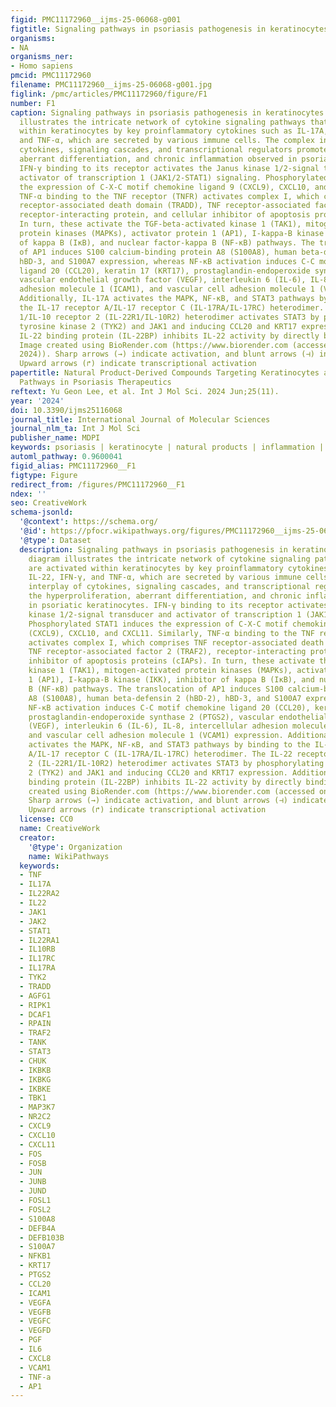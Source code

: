 ```yaml
---
figid: PMC11172960__ijms-25-06068-g001
figtitle: Signaling pathways in psoriasis pathogenesis in keratinocytes
organisms:
- NA
organisms_ner:
- Homo sapiens
pmcid: PMC11172960
filename: PMC11172960__ijms-25-06068-g001.jpg
figlink: /pmc/articles/PMC11172960/figure/F1
number: F1
caption: Signaling pathways in psoriasis pathogenesis in keratinocytes. This diagram
  illustrates the intricate network of cytokine signaling pathways that are activated
  within keratinocytes by key proinflammatory cytokines such as IL-17A, IL-22, IFN-γ,
  and TNF-α, which are secreted by various immune cells. The complex interplay of
  cytokines, signaling cascades, and transcriptional regulators promotes the hyperproliferation,
  aberrant differentiation, and chronic inflammation observed in psoriatic keratinocytes.
  IFN-γ binding to its receptor activates the Janus kinase 1/2-signal transducer and
  activator of transcription 1 (JAK1/2-STAT1) signaling. Phosphorylated STAT1 induces
  the expression of C-X-C motif chemokine ligand 9 (CXCL9), CXCL10, and CXCL11. Similarly,
  TNF-α binding to the TNF receptor (TNFR) activates complex I, which comprises TNF
  receptor-associated death domain (TRADD), TNF receptor-associated factor 2 (TRAF2),
  receptor-interacting protein, and cellular inhibitor of apoptosis proteins (cIAPs).
  In turn, these activate the TGF-beta-activated kinase 1 (TAK1), mitogen-activated
  protein kinases (MAPKs), activator protein 1 (AP1), I-kappa-B kinase (IKK), inhibitor
  of kappa B (IκB), and nuclear factor-kappa B (NF-κB) pathways. The translocation
  of AP1 induces S100 calcium-binding protein A8 (S100A8), human beta-defensin 2 (hBD-2),
  hBD-3, and S100A7 expression, whereas NF-κB activation induces C-C motif chemokine
  ligand 20 (CCL20), keratin 17 (KRT17), prostaglandin-endoperoxide synthase 2 (PTGS2),
  vascular endothelial growth factor (VEGF), interleukin 6 (IL-6), IL-8, intercellular
  adhesion molecule 1 (ICAM1), and vascular cell adhesion molecule 1 (VCAM1) expression.
  Additionally, IL-17A activates the MAPK, NF-κB, and STAT3 pathways by binding to
  the IL-17 receptor A/IL-17 receptor C (IL-17RA/IL-17RC) heterodimer. The IL-22 receptor
  1/IL-10 receptor 2 (IL-22R1/IL-10R2) heterodimer activates STAT3 by phosphorylating
  tyrosine kinase 2 (TYK2) and JAK1 and inducing CCL20 and KRT17 expression. Additionally,
  IL-22 binding protein (IL-22BP) inhibits IL-22 activity by directly binding to it.
  Image created using BioRender.com (https://www.biorender.com (accessed on 13 March
  2024)). Sharp arrows (→) indicate activation, and blunt arrows (⊣) indicate inhibition.
  Upward arrows (↱) indicate transcriptional activation
papertitle: Natural Product-Derived Compounds Targeting Keratinocytes and Molecular
  Pathways in Psoriasis Therapeutics
reftext: Yu Geon Lee, et al. Int J Mol Sci. 2024 Jun;25(11).
year: '2024'
doi: 10.3390/ijms25116068
journal_title: International Journal of Molecular Sciences
journal_nlm_ta: Int J Mol Sci
publisher_name: MDPI
keywords: psoriasis | keratinocyte | natural products | inflammation | signaling pathway
automl_pathway: 0.9600041
figid_alias: PMC11172960__F1
figtype: Figure
redirect_from: /figures/PMC11172960__F1
ndex: ''
seo: CreativeWork
schema-jsonld:
  '@context': https://schema.org/
  '@id': https://pfocr.wikipathways.org/figures/PMC11172960__ijms-25-06068-g001.html
  '@type': Dataset
  description: Signaling pathways in psoriasis pathogenesis in keratinocytes. This
    diagram illustrates the intricate network of cytokine signaling pathways that
    are activated within keratinocytes by key proinflammatory cytokines such as IL-17A,
    IL-22, IFN-γ, and TNF-α, which are secreted by various immune cells. The complex
    interplay of cytokines, signaling cascades, and transcriptional regulators promotes
    the hyperproliferation, aberrant differentiation, and chronic inflammation observed
    in psoriatic keratinocytes. IFN-γ binding to its receptor activates the Janus
    kinase 1/2-signal transducer and activator of transcription 1 (JAK1/2-STAT1) signaling.
    Phosphorylated STAT1 induces the expression of C-X-C motif chemokine ligand 9
    (CXCL9), CXCL10, and CXCL11. Similarly, TNF-α binding to the TNF receptor (TNFR)
    activates complex I, which comprises TNF receptor-associated death domain (TRADD),
    TNF receptor-associated factor 2 (TRAF2), receptor-interacting protein, and cellular
    inhibitor of apoptosis proteins (cIAPs). In turn, these activate the TGF-beta-activated
    kinase 1 (TAK1), mitogen-activated protein kinases (MAPKs), activator protein
    1 (AP1), I-kappa-B kinase (IKK), inhibitor of kappa B (IκB), and nuclear factor-kappa
    B (NF-κB) pathways. The translocation of AP1 induces S100 calcium-binding protein
    A8 (S100A8), human beta-defensin 2 (hBD-2), hBD-3, and S100A7 expression, whereas
    NF-κB activation induces C-C motif chemokine ligand 20 (CCL20), keratin 17 (KRT17),
    prostaglandin-endoperoxide synthase 2 (PTGS2), vascular endothelial growth factor
    (VEGF), interleukin 6 (IL-6), IL-8, intercellular adhesion molecule 1 (ICAM1),
    and vascular cell adhesion molecule 1 (VCAM1) expression. Additionally, IL-17A
    activates the MAPK, NF-κB, and STAT3 pathways by binding to the IL-17 receptor
    A/IL-17 receptor C (IL-17RA/IL-17RC) heterodimer. The IL-22 receptor 1/IL-10 receptor
    2 (IL-22R1/IL-10R2) heterodimer activates STAT3 by phosphorylating tyrosine kinase
    2 (TYK2) and JAK1 and inducing CCL20 and KRT17 expression. Additionally, IL-22
    binding protein (IL-22BP) inhibits IL-22 activity by directly binding to it. Image
    created using BioRender.com (https://www.biorender.com (accessed on 13 March 2024)).
    Sharp arrows (→) indicate activation, and blunt arrows (⊣) indicate inhibition.
    Upward arrows (↱) indicate transcriptional activation
  license: CC0
  name: CreativeWork
  creator:
    '@type': Organization
    name: WikiPathways
  keywords:
  - TNF
  - IL17A
  - IL22RA2
  - IL22
  - JAK1
  - JAK2
  - STAT1
  - IL22RA1
  - IL10RB
  - IL17RC
  - IL17RA
  - TYK2
  - TRADD
  - AGFG1
  - RIPK1
  - DCAF1
  - RPAIN
  - TRAF2
  - TANK
  - STAT3
  - CHUK
  - IKBKB
  - IKBKG
  - IKBKE
  - TBK1
  - MAP3K7
  - NR2C2
  - CXCL9
  - CXCL10
  - CXCL11
  - FOS
  - FOSB
  - JUN
  - JUNB
  - JUND
  - FOSL1
  - FOSL2
  - S100A8
  - DEFB4A
  - DEFB103B
  - S100A7
  - NFKB1
  - KRT17
  - PTGS2
  - CCL20
  - ICAM1
  - VEGFA
  - VEGFB
  - VEGFC
  - VEGFD
  - PGF
  - IL6
  - CXCL8
  - VCAM1
  - TNF-a
  - AP1
---
```

